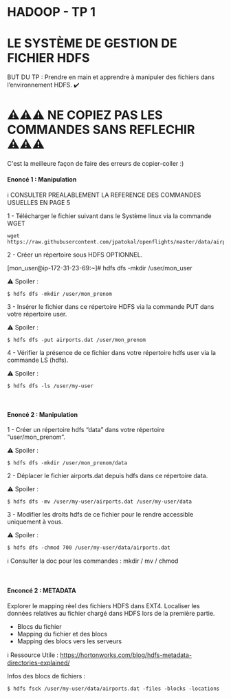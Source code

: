 # HADOOP - TP 1
# LE SYSTÈME DE GESTION DE FICHIER HDFS

BUT DU TP :
Prendre en main et apprendre à manipuler des fichiers dans l’environnement HDFS. :heavy_check_mark: 

# ⚠⚠⚠ NE COPIEZ PAS LES COMMANDES SANS REFLECHIR ⚠⚠⚠
C'est la meilleure façon de faire des erreurs de copier-coller :)
<br/>

#### Enoncé 1 : Manipulation

:information_source: CONSULTER PREALABLEMENT LA REFERENCE DES COMMANDES USUELLES EN PAGE 5

1 - Télécharger le fichier suivant dans le Système linux via la commande WGET 
```console
wget https://raw.githubusercontent.com/jpatokal/openflights/master/data/airports.dat
```

2 - Créer un répertoire sous HDFS OPTIONNEL.

[mon_user@ip-172-31-23-69:~]# hdfs dfs -mkdir /user/mon_user

:warning: Spoiler : 
```console
$ hdfs dfs -mkdir /user/mon_prenom
```

3 - Insérer le fichier dans ce répertoire HDFS via la commande PUT dans votre répertoire user.

:warning: Spoiler : 
```console
$ hdfs dfs -put airports.dat /user/mon_prenom
```

4 - Vérifier la présence de ce fichier dans votre répertoire hdfs user via la commande LS (hdfs).

:warning: Spoiler : 
```console
$ hdfs dfs -ls /user/my-user
```
<br/>

#### Enoncé 2 : Manipulation

1 - Créer un répertoire hdfs “data” dans votre répertoire “user/mon_prenom”.

:warning: Spoiler : 
```console
$ hdfs dfs -mkdir /user/mon_prenom/data
```

2 - Déplacer le fichier airports.dat depuis hdfs dans ce répertoire data.

:warning: Spoiler : 
```console
$ hdfs dfs -mv /user/my-user/airports.dat /user/my-user/data
```

3 - Modifier les droits hdfs de ce fichier pour le rendre accessible uniquement à vous.

:warning: Spoiler :
```console
$ hdfs dfs -chmod 700 /user/my-user/data/airports.dat
```

:information_source: Consulter la doc pour les commandes :  mkdir / mv / chmod

<br/>

#### Enconcé 2 : METADATA

Explorer le mapping réel des fichiers HDFS dans EXT4.
Localiser les données relatives au fichier chargé dans HDFS lors de la première partie.

* Blocs du fichier
* Mapping du fichier et des blocs
* Mapping des blocs vers les serveurs

:information_source: Ressource Utile : 
https://hortonworks.com/blog/hdfs-metadata-directories-explained/


Infos des blocs de fichiers :
```console
$ hdfs fsck /user/my-user/data/airports.dat -files -blocks -locations
```
